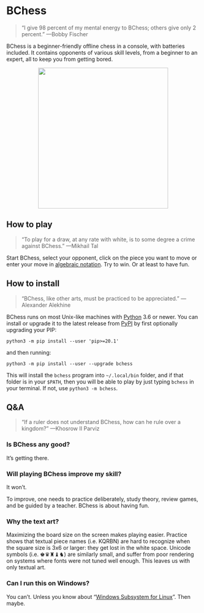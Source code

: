 # BChess

> “I give 98 percent of my mental energy to BChess; others
> give only 2 percent.” —Bobby Fischer

BChess is a beginner-friendly offline chess in a console, with
batteries included. It contains opponents of various skill levels,
from a beginner to an expert, all to keep you from getting bored.

<p align="center">
 <img src="https://raw.githubusercontent.com/magv/bchess/master/demo.gif" width="339" height="367"/>
</p>

## How to play

> “To play for a draw, at any rate with white, is to some
> degree a crime against BChess.” —Mikhail Tal

Start BChess, select your opponent, click on the piece you want
to move or enter your move in [algebraic notation]. Try to win.
Or at least to have fun.

[algebraic notation]: https://en.wikipedia.org/wiki/Algebraic_notation_(chess)

## How to install

> “BChess, like other arts, must be practiced to be appreciated.”
> —Alexander Alekhine

BChess runs on most Unix-like machines with [Python] 3.6 or newer.
You can install or upgrade it to the latest release from [PyPI]
by first optionally upgrading your PIP:

    python3 -m pip install --user 'pip>=20.1'

and then running:

    python3 -m pip install --user --upgrade bchess

[Python]: https://www.python.org/
[PyPI]: https://pypi.org/project/bchess/

This will install the `bchess` program into `~/.local/bin`
folder, and if that folder is in your `$PATH`, then you will be
able to play by just typing `bchess` in your terminal. If not,
use `python3 -m bchess`.

## Q&A

> “If a ruler does not understand BChess, how can he rule over
> a kingdom?” —Khosrow II Parviz

### Is BChess any good?

It’s getting there.

### Will playing BChess improve my skill?

It won’t.

To improve, one needs to practice deliberately, study theory,
review games, and be guided by a teacher. BChess is about having fun.

### Why the text art?

Maximizing the board size on the screen makes playing easier.
Practice shows that textual piece names (i.e. KQRBN) are hard to
recognize when the square size is 3x6 or larger: they get lost
in the white space. Unicode symbols (i.e. ♚♛♜♝♞) are similarly
small, and suffer from poor rendering on systems where fonts
were not tuned well enough. This leaves us with only textual
art.

### Can I run this on Windows?

You can’t. Unless you know about “[Windows Subsystem for
Linux]”. Then maybe.

[windows subsystem for linux]: https://en.wikipedia.org/wiki/Windows_Subsystem_for_Linux
